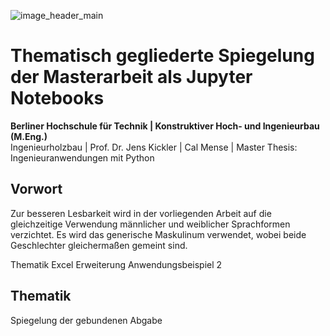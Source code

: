 ![image_header_main](https://user-images.githubusercontent.com/104301991/188845542-e5e30f1d-f478-4616-840b-1f6e6924320d.png)


# Thematisch gegliederte Spiegelung der Masterarbeit als Jupyter Notebooks
**Berliner Hochschule für Technik | Konstruktiver Hoch- und Ingenieurbau (M.Eng.)** <br>
Ingenieurholzbau | Prof. Dr. Jens Kickler | Cal Mense | Master Thesis: Ingenieuranwendungen mit Python <br>

## Vorwort
Zur besseren Lesbarkeit wird in der vorliegenden Arbeit auf die gleichzeitige Verwendung männlicher und weiblicher Sprachformen verzichtet. Es wird das generische Maskulinum verwendet, wobei beide Geschlechter gleichermaßen gemeint sind.

Thematik Excel Erweiterung Anwendungsbeispiel 2

## Thematik
Spiegelung der gebundenen Abgabe 

